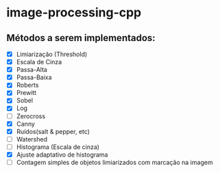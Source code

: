 # image-processing-cpp
## Métodos a serem implementados:
- [X] Limiarização (Threshold)
- [X] Escala de Cinza
- [X] Passa-Alta
- [X] Passa-Baixa
- [X] Roberts
- [X] Prewitt
- [X] Sobel
- [X] Log
- [ ] Zerocross
- [X] Canny
- [X] Ruídos(salt & pepper, etc)
- [ ] Watershed
- [ ] Histograma (Escala de cinza)
- [X] Ajuste adaptativo de histograma
- [ ] Contagem simples de objetos limiarizados com marcação na imagem

